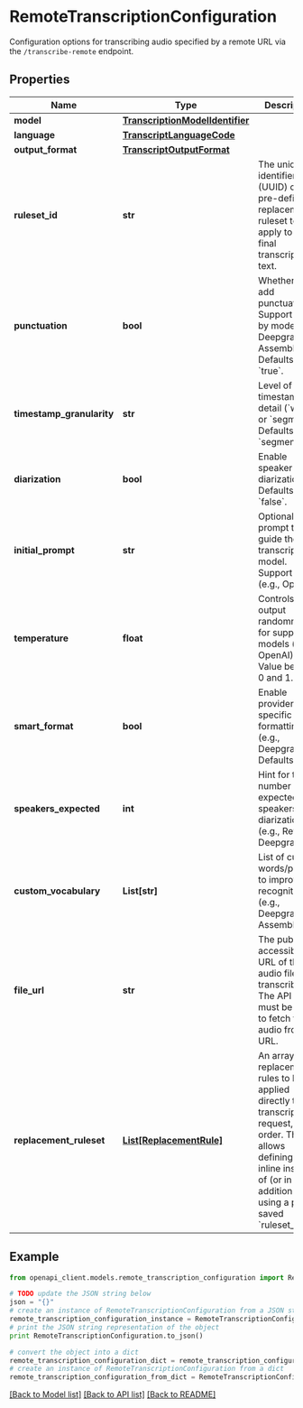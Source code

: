 # RemoteTranscriptionConfiguration

Configuration options for transcribing audio specified by a remote URL via the `/transcribe-remote` endpoint.

## Properties
Name | Type | Description | Notes
------------ | ------------- | ------------- | -------------
**model** | [**TranscriptionModelIdentifier**](TranscriptionModelIdentifier.md) |  | 
**language** | [**TranscriptLanguageCode**](TranscriptLanguageCode.md) |  | [optional] 
**output_format** | [**TranscriptOutputFormat**](TranscriptOutputFormat.md) |  | [optional] 
**ruleset_id** | **str** | The unique identifier (UUID) of a pre-defined replacement ruleset to apply to the final transcription text. | [optional] 
**punctuation** | **bool** | Whether to add punctuation. Support varies by model (e.g., Deepgram, AssemblyAI). Defaults to &#x60;true&#x60;. | [optional] [default to True]
**timestamp_granularity** | **str** | Level of timestamp detail (&#x60;word&#x60; or &#x60;segment&#x60;). Defaults to &#x60;segment&#x60;. | [optional] [default to 'segment']
**diarization** | **bool** | Enable speaker diarization. Defaults to &#x60;false&#x60;. | [optional] [default to False]
**initial_prompt** | **str** | Optional text prompt to guide the transcription model. Support varies (e.g., OpenAI). | [optional] 
**temperature** | **float** | Controls output randomness for supported models (e.g., OpenAI). Value between 0 and 1. | [optional] 
**smart_format** | **bool** | Enable provider-specific smart formatting (e.g., Deepgram). Defaults vary. | [optional] 
**speakers_expected** | **int** | Hint for the number of expected speakers for diarization (e.g., RevAI, Deepgram). | [optional] 
**custom_vocabulary** | **List[str]** | List of custom words/phrases to improve recognition (e.g., Deepgram, AssemblyAI). | [optional] 
**file_url** | **str** | The publicly accessible URL of the audio file to transcribe. The API server must be able to fetch the audio from this URL. | 
**replacement_ruleset** | [**List[ReplacementRule]**](ReplacementRule.md) | An array of replacement rules to be applied directly to this transcription request, in order. This allows defining rules inline instead of (or in addition to) using a pre-saved &#x60;ruleset_id&#x60;. | [optional] 

## Example

```python
from openapi_client.models.remote_transcription_configuration import RemoteTranscriptionConfiguration

# TODO update the JSON string below
json = "{}"
# create an instance of RemoteTranscriptionConfiguration from a JSON string
remote_transcription_configuration_instance = RemoteTranscriptionConfiguration.from_json(json)
# print the JSON string representation of the object
print RemoteTranscriptionConfiguration.to_json()

# convert the object into a dict
remote_transcription_configuration_dict = remote_transcription_configuration_instance.to_dict()
# create an instance of RemoteTranscriptionConfiguration from a dict
remote_transcription_configuration_from_dict = RemoteTranscriptionConfiguration.from_dict(remote_transcription_configuration_dict)
```
[[Back to Model list]](../README.md#documentation-for-models) [[Back to API list]](../README.md#documentation-for-api-endpoints) [[Back to README]](../README.md)


